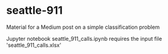 # seattle-911
Material for a Medium post on a  simple classification problem 

Jupyter notebook seattle_911_calls.ipynb requires the input file 'seattle_911_calls.xlsx'

